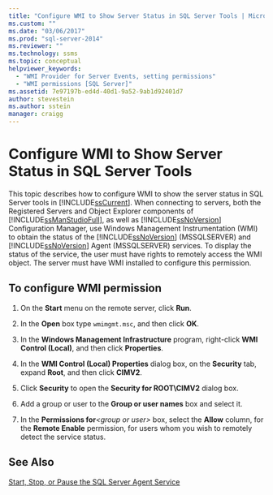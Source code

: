 ```yaml
---
title: "Configure WMI to Show Server Status in SQL Server Tools | Microsoft Docs"
ms.custom: ""
ms.date: "03/06/2017"
ms.prod: "sql-server-2014"
ms.reviewer: ""
ms.technology: ssms
ms.topic: conceptual
helpviewer_keywords: 
  - "WMI Provider for Server Events, setting permissions"
  - "WMI permissions [SQL Server]"
ms.assetid: 7e97197b-ed4d-40d1-9a52-9ab1d92401d7
author: stevestein
ms.author: sstein
manager: craigg
---
```

# Configure WMI to Show Server Status in SQL Server Tools
  This topic describes how to configure WMI to show the server status in SQL Server tools in [!INCLUDE[ssCurrent](../includes/sscurrent-md.md)]. When connecting to servers, both the Registered Servers and Object Explorer components of [!INCLUDE[ssManStudioFull](../includes/ssmanstudiofull-md.md)], as well as [!INCLUDE[ssNoVersion](../includes/ssnoversion-md.md)] Configuration Manager, use Windows Management Instrumentation (WMI) to obtain the status of the [!INCLUDE[ssNoVersion](../includes/ssnoversion-md.md)] (MSSQLSERVER) and [!INCLUDE[ssNoVersion](../includes/ssnoversion-md.md)] Agent (MSSQLSERVER) services. To display the status of the service, the user must have rights to remotely access the WMI object. The server must have WMI installed to configure this permission.  
  
##  <a name="SSMSProcedure"></a> To configure WMI permission  
  
1.  On the **Start** menu on the remote server, click **Run**.  
  
2.  In the **Open** box type `wmimgmt.msc`, and then click **OK**.  
  
3.  In the **Windows Management Infrastructure** program, right-click **WMI Control (Local)**, and then click **Properties**.  
  
4.  In the **WMI Control (Local) Properties** dialog box, on the **Security** tab, expand **Root**, and then click **CIMV2**.  
  
5.  Click **Security** to open the **Security for ROOT\CIMV2** dialog box.  
  
6.  Add a group or user to the **Group or user names** box and select it.  
  
7.  In the **Permissions for**_\<group or user>_ box, select the **Allow** column, for the **Remote Enable** permission, for users whom you wish to remotely detect the service status.  
  
## See Also  
 [Start, Stop, or Pause the SQL Server Agent Service](agent/start-stop-or-pause-the-sql-server-agent-service.md)  
  
  
